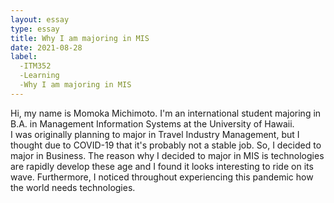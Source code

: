 ```yaml
---
layout: essay
type: essay
title: Why I am majoring in MIS
date: 2021-08-28
label: 
  -ITM352
  -Learning
  -Why I am majoring in MIS
---
```


Hi, my name is Momoka Michimoto.  I'm an international student majoring in B.A. in Management Information Systems at the University of Hawaii.  
I was originally planning to major in Travel Industry Management, but I thought due to COVID-19 that it's probably not a stable job.  So, I decided to major in Business.  The reason why I decided to major in MIS is technologies are rapidly develop these age and I found it looks interesting to ride on its wave.  Furthermore, I noticed throughout experiencing this pandemic how the world needs technologies.
